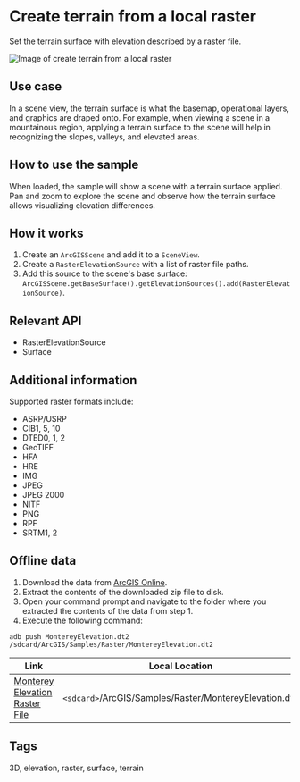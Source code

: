 # Create terrain from a local raster

Set the terrain surface with elevation described by a raster file.

![Image of create terrain from a local raster](create-terrain-from-a-local-raster.png)

## Use case

In a scene view, the terrain surface is what the basemap, operational layers, and graphics are draped onto. For example, when viewing a scene in a mountainous region, applying a terrain surface to the scene will help in recognizing the slopes, valleys, and elevated areas.

## How to use the sample

When loaded, the sample will show a scene with a terrain surface applied. Pan and zoom to explore the scene and observe how the terrain surface allows visualizing elevation differences.     

## How it works

1. Create an `ArcGISScene` and add it to a `SceneView`.
1. Create a `RasterElevationSource` with a list of raster file paths.
1. Add this source to the scene's base surface: `ArcGISScene.getBaseSurface().getElevationSources().add(RasterElevationSource)`.

## Relevant API

* RasterElevationSource
* Surface

## Additional information

 Supported raster formats include:

* ASRP/USRP
* CIB1, 5, 10
* DTED0, 1, 2
* GeoTIFF
* HFA
* HRE
* IMG
* JPEG
* JPEG 2000
* NITF
* PNG
* RPF
* SRTM1, 2

## Offline data

1. Download the data from [ArcGIS Online](https://arcgisruntime.maps.arcgis.com/home/item.html?id=98092369c4ae4d549bbbd45dba993ebc).
1. Extract the contents of the downloaded zip file to disk.
1. Open your command prompt and navigate to the folder where you extracted the contents of the data from step 1.
1. Execute the following command:

`adb push MontereyElevation.dt2 /sdcard/ArcGIS/Samples/Raster/MontereyElevation.dt2`

Link | Local Location
---------|-------|
|[Monterey Elevation Raster File](https://arcgisruntime.maps.arcgis.com/home/item.html?id=98092369c4ae4d549bbbd45dba993ebc)| `<sdcard>`/ArcGIS/Samples/Raster/MontereyElevation.dt2 |

## Tags

3D, elevation, raster, surface, terrain
